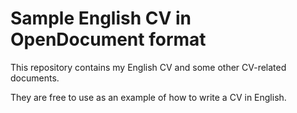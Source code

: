 Sample English CV in OpenDocument format
========================================

This repository contains my English CV and some other CV-related documents.

They are free to use as an example of how to write a CV in English.
